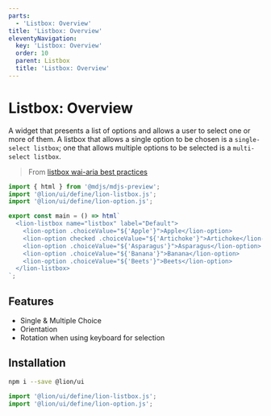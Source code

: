 ```yaml
---
parts:
  - 'Listbox: Overview'
title: 'Listbox: Overview'
eleventyNavigation:
  key: 'Listbox: Overview'
  order: 10
  parent: Listbox
  title: 'Listbox: Overview'
---
```


# Listbox: Overview

A widget that presents a list of options and allows a user to select one or more of them.
A listbox that allows a single option to be chosen is a `single-select listbox`; one that allows
multiple options to be selected is a `multi-select listbox`.

> From [listbox wai-aria best practices](https://www.w3.org/TR/wai-aria-practices/#Listbox)

```js script
import { html } from '@mdjs/mdjs-preview';
import '@lion/ui/define/lion-listbox.js';
import '@lion/ui/define/lion-option.js';
```

```js preview-story
export const main = () => html`
  <lion-listbox name="listbox" label="Default">
    <lion-option .choiceValue="${'Apple'}">Apple</lion-option>
    <lion-option checked .choiceValue="${'Artichoke'}">Artichoke</lion-option>
    <lion-option .choiceValue="${'Asparagus'}">Asparagus</lion-option>
    <lion-option .choiceValue="${'Banana'}">Banana</lion-option>
    <lion-option .choiceValue="${'Beets'}">Beets</lion-option>
  </lion-listbox>
`;
```

## Features

- Single & Multiple Choice
- Orientation
- Rotation when using keyboard for selection

## Installation

```bash
npm i --save @lion/ui
```

```js
import '@lion/ui/define/lion-listbox.js';
import '@lion/ui/define/lion-option.js';
```
